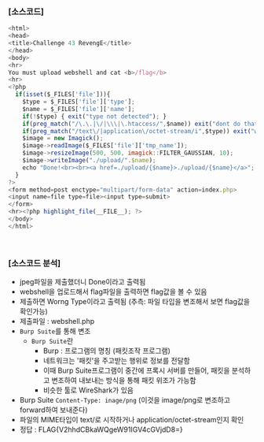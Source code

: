 ### [소스코드]

```javascript
<html>
<head>
<title>Challenge 43 RevengE</title>
</head>
<body>
<hr>
You must upload webshell and cat <b>/flag</b>
<hr>
<?php
  if(isset($_FILES['file'])){
    $type = $_FILES['file']['type'];
    $name = $_FILES['file']['name'];
    if(!$type) { exit("type not detected"); }
    if(preg_match("/\.\.|\/|\\\|\.htaccess/",$name)) exit("dont do that");
    if(preg_match("/text\/|application\/octet-stream/i",$type)) exit("wrong type");
    $image = new Imagick();
    $image->readImage($_FILES['file']['tmp_name']);
    $image->resizeImage(500, 500, imagick::FILTER_GAUSSIAN, 10);
    $image->writeImage("./upload/".$name);
    echo "Done!<br><br><a href=./upload/{$name}>./upload/{$name}</a>";
  }
?>
<form method=post enctype="multipart/form-data" action=index.php>
<input name=file type=file><input type=submit>
</form>
<hr><?php highlight_file(__FILE__); ?>
</body>
</html>
```

<br>

### [소스코드 분석]

* jpeg파일을 제출했더니 Done이라고 출력됨
* webshell을 업로드해서 flag파일을 출력하면 flag값을 볼 수 있음
* 제출하면 Worng Type이라고 출력됨 (추측: 파일 타입을 변조해서 보면 flag값을 확인가능)
* 제출파일 : webshell.php
* `Burp Suite`를 통해 변조
    * `Burp Suite`란
        * Burp : 프로그램의 명칭 (패킷조작 프로그램)
        * 네트워크는 '패킷'을 주고받는 행위로 정보를 전달함
        * 이때 Burp Suite프로그램이 중간에 프록시 서버를 만들어, 패킷을 분석하고 변조하여 내보내는 방식을 통해 패킷 위조가 가능함
        * 비슷한 툴로 WireShark가 있음
* Burp Suite `Content-Type: inage/png` (이것을 image/png로 변조하고 forward하여 보내준다)
* 파일의 MIME타입이 text/로 시작하거나 application/octet-stream인지 확인
* 정답 : FLAG{V2hhdCBkaWQgeW91IGV4cGVjdD8=}



